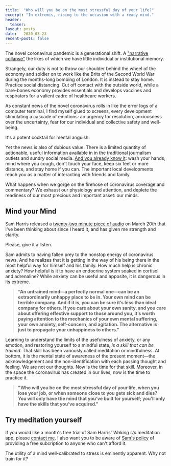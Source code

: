 ```yaml
---
title:  "Who will you be on the most stressful day of your life?"
excerpt: "In extremis, rising to the occasion with a ready mind."
header:
  teaser: 
layout: posts
date:   2020-03-23
recent-posts: false
---
```

The novel coronavirus pandemic is a generational shift. A ["narrative collapse"](https://www.ribbonfarm.com/2020/03/09/plot-economics/) the likes of which we have little individual or institutional memory.

Strangely, our duty is not to throw our shoulder behind the wheel of the economy and soldier on to work like the Brits of the Second World War during the months-long bombing of London. It is instead to stay home. Practice social distancing. Cut off contact with the outside world, while a bare-bones economy provides essentials and develops vaccines and respirators for a valient cadre of healthcare workers.

As constant news of the novel coronavirus rolls in like the error logs of a computer terminal, I find myself glued to screens, every development stimulating a cascade of emotions: an urgency for resolution, anxiousness over the uncertainty, fear for our individual and collective safety and well-being.

It's a potent cocktail for mental anguish.

Yet the news is also of dubious value. There is a limited quantity of actionable, useful information available in in the traditional journalism outlets and sundry social media. [And you already know it](https://www.google.com/search?q=coronavirus+tips&fbx=dothefive): wash your hands, mind where you cough, don't touch your face, keep six feet or more distance, and stay home if you can. The important local developments reach you as a matter of interacting with friends and family.

What happens when we gorge on the firehose of coronavirus coverage and commentary? We exhaust our physiology and attention, and deplete the readiness of our most precious and important asset: our minds.

## Mind your Mind

Sam Harris released a [twenty-two minute piece of audio](https://samharris.org/podcasts/193-meditation-emergency/) on March 20th that I've been thinking about since I heard it, and has given me strength and clarity.

Please, give it a listen.

Sam admits to having fallen prey to the nonstop energy of coronavirus news. And he realizes that it is getting in the way of his being there in the most helpful way for himself and his family. How much help is chronic anxiety? How helpful is it to have an endocrine system soaked in cortisol and adrenaline? While anxiety can be useful and apposite, it is dangerous in its extreme.

> **“An untrained mind—a perfectly normal one—can be an extraordinarily unhappy place to be in. Your own mind can be terrible company. And if it is, you can be sure it’s less than ideal company for others. If you care about your own sanity, and you care about offering effective support to those around you, it’s worth paying attention to the mechanics of your own mental suffering, your own anxiety, self-concern, and agitation. The alternative is just to propagate your unhappiness to others.”**

Learning to understand the limits of the usefulness of anxiety, or any emotion, and restoring yourself to a mindful state, *is a skill that can be trained*. That skill has been variously called meditation or mindfulness. At bottom, it is the mental state of awareness of the present moment—the acknowledgement and the non-identification with each passing thought and feeling. We are not our thoughts. Now is the time for that skill. Moreover, in the space the coronavirus has created in our lives, now is the time to practice it.

> **"Who will you be on the most stressful day of your life, when you lose your job, or when someone close to you gets sick and dies? You will only have the mind that you’ve built for yourself; you’ll only have the skills that you’ve acquired."**

## Try meditation yourself

If you would like a month's free trial of Sam Harris' *Waking Up* meditation app, please [contact me](/about/#contact). I also want you to be aware of [Sam's policy](https://help.wakingup.com/article/54-how-much-does-the-waking-up-course-cost) of providing a free subcription to anyone who can't afford it.

The utility of a mind well-calibrated to stress is eminently apparent. Why not train for it?
